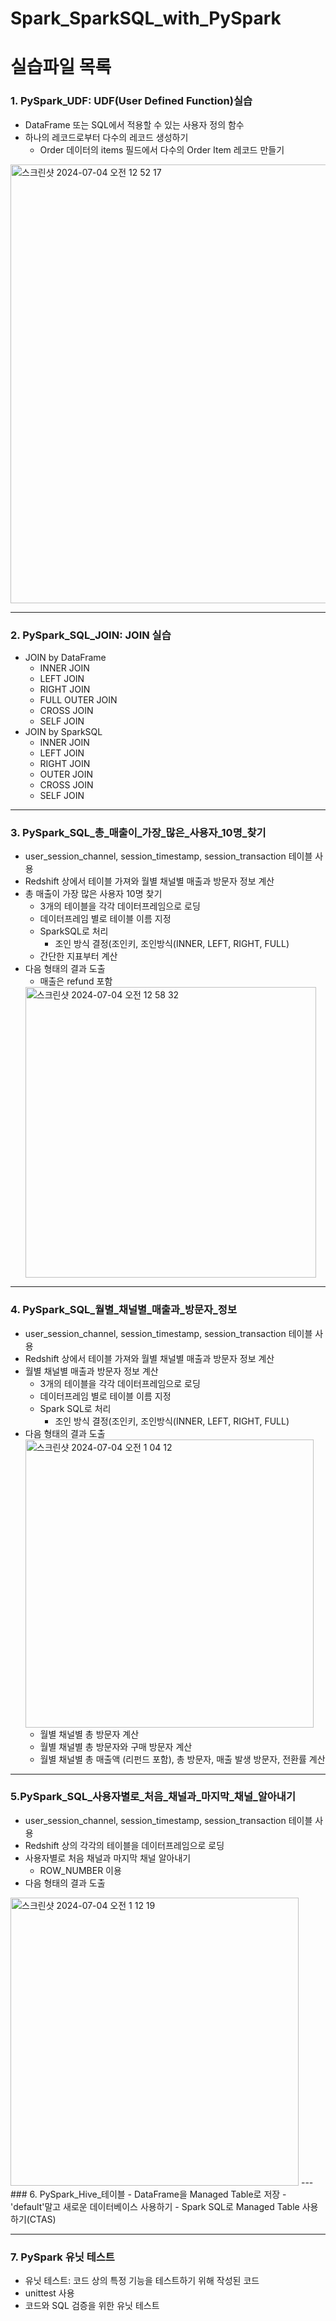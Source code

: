 # Spark_SparkSQL_with_PySpark
# 실습파일 목록
### 1. PySpark_UDF: UDF(User Defined Function)실습
- DataFrame 또는 SQL에서 적용할 수 있는 사용자 정의 함수
- 하나의 레코드로부터 다수의 레코드 생성하기
  * Order 데이터의 items 필드에서 다수의 Order Item 레코드 만들기
<img width="702" alt="스크린샷 2024-07-04 오전 12 52 17" src="https://github.com/kjw4420/Spark_SparkSQL_with_PySpark/assets/97749184/d26dc3f0-e3fa-491e-b594-6d7629295aed">

---
### 2. PySpark_SQL_JOIN: JOIN 실습
- JOIN by DataFrame
  * INNER JOIN
  * LEFT JOIN
  * RIGHT JOIN
  * FULL OUTER JOIN
  * CROSS JOIN
  * SELF JOIN
- JOIN by SparkSQL
  * INNER JOIN
  * LEFT JOIN
  * RIGHT JOIN
  * OUTER JOIN
  * CROSS JOIN
  * SELF JOIN
---
### 3. PySpark_SQL_총_매출이_가장_많은_사용자_10명_찾기
- user_session_channel, session_timestamp, session_transaction 테이블 사용
- Redshift 상에서 테이블 가져와 월별 채널별 매출과 방문자 정보 계산
- 총 매출이 가장 많은 사용자 10명 찾기
  * 3개의 테이블을 각각 데이터프레임으로 로딩
  * 데이터프레임 별로 테이블 이름 지정
  * SparkSQL로 처리
    * 조인 방식 결정(조인키, 조인방식(INNER, LEFT, RIGHT, FULL)
  * 간단한 지표부터 계산
- 다음 형태의 결과 도출
  * 매출은 refund 포함
  <img width="465" alt="스크린샷 2024-07-04 오전 12 58 32" src="https://github.com/kjw4420/Spark_SparkSQL_with_PySpark/assets/97749184/b665e47f-2a62-49c6-aa91-ec1510b3de53">

---
### 4. PySpark_SQL_월별_채널별_매출과_방문자_정보
- user_session_channel, session_timestamp, session_transaction 테이블 사용
- Redshift 상에서 테이블 가져와 월별 채널별 매출과 방문자 정보 계산
- 월별 채널별 매출과 방문자 정보 계산
  * 3개의 테이블을 각각 데이터프레임으로 로딩
  * 데이터프레임 별로 테이블 이름 지정
  * Spark SQL로 처리
    * 조인 방식 결정(조인키, 조인방식(INNER, LEFT, RIGHT, FULL)
- 다음 형태의 결과 도출
   <img width="461" alt="스크린샷 2024-07-04 오전 1 04 12" src="https://github.com/kjw4420/Spark_SparkSQL_with_PySpark/assets/97749184/3c70bf31-80a2-4f8b-81e3-f3d4aba96f78">
  * 월별 채널별 총 방문자 계산
  * 월별 채널별 총 방문자와 구매 방문자 계산
  * 월별 채널별 총 매출액 (리펀드 포함), 총 방문자, 매출 발생 방문자, 전환률 계산
---
### 5.PySpark_SQL_사용자별로_처음_채널과_마지막_채널_알아내기
- user_session_channel, session_timestamp, session_transaction 테이블 사용
- Redshift 상의 각각의 테이블을 데이터프레임으로 로딩
- 사용자별로 처음 채널과 마지막 채널 알아내기
  * ROW_NUMBER 이용
- 다음 형태의 결과 도출
<img width="461" alt="스크린샷 2024-07-04 오전 1 12 19" src="https://github.com/kjw4420/Spark_SparkSQL_with_PySpark/assets/97749184/751e77e2-ce6e-44e7-9790-f70a7546d320">
---   
### 6. PySpark_Hive_테이블
- DataFrame을 Managed Table로 저장
- 'default'말고 새로운 데이터베이스 사용하기
- Spark SQL로 Managed Table 사용하기(CTAS)

---
### 7. PySpark 유닛 테스트
- 유닛 테스트: 코드 상의 특정 기능을 테스트하기 위해 작성된 코드
- unittest 사용
- 코드와 SQL 검증을 위한 유닛 테스트
